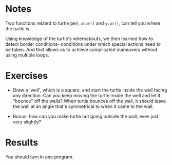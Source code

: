 Notes
=====
Two functions related to turtle pen, ```xcor()``` and ```ycor()```, can tell you where the turtle is.

Using knowledge of the turtle's whereabouts, we then learned how to detect border conditions- conditions under which special actions need to be taken. And that allows us to achieve complicated maneuvers without using multiple loops.


Exercises
=========
* Draw a 'well', which is a square, and start the turtle inside the well facing any direction. Can you keep moving the turtle inside the well and let it "bounce" off the walls? When turtle bounces off the wall, it should leave the wall at an angle that's symmetrical to when it came to the wall.

* Bonus: how can you make turtle not going outside the wall, even just very slightly?

Results
=======
You should turn in one program.
